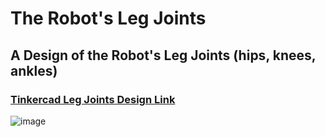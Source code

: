# The Robot's Leg Joints

## A Design of the Robot's Leg Joints (hips, knees, ankles)

### [Tinkercad Leg Joints Design Link](https://www.tinkercad.com/things/c5PxzMiLdtS-robots-leg-joints)

![image](https://github.com/Ghalastic/Design-of-Robot-Leg-Joints/assets/173709501/8844c4b2-c2b7-4372-941c-c8e65b59f293)
